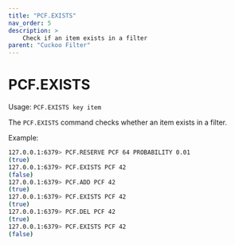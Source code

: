 ```yaml
---
title: "PCF.EXISTS"
nav_order: 5
description: >
    Check if an item exists in a filter
parent: "Cuckoo Filter"
---
```


# PCF.EXISTS

Usage: `PCF.EXISTS key item`

The `PCF.EXISTS` command checks whether an item exists in a filter.

Example:

```bash
127.0.0.1:6379> PCF.RESERVE PCF 64 PROBABILITY 0.01
(true)
127.0.0.1:6379> PCF.EXISTS PCF 42
(false)
127.0.0.1:6379> PCF.ADD PCF 42
(true)
127.0.0.1:6379> PCF.EXISTS PCF 42
(true)
127.0.0.1:6379> PCF.DEL PCF 42
(true)
127.0.0.1:6379> PCF.EXISTS PCF 42
(false)
```
